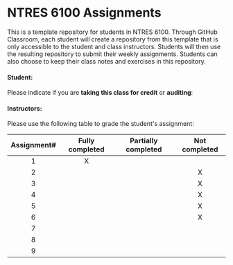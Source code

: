 # NTRES 6100 Assignments

This is a template repository for students in NTRES 6100. Through GitHub Classroom, each student will create a repository from this template that is only accessible to the student and class instructors. Students will then use the resulting repository to submit their weekly assignments. Students can also choose to keep their class notes and exercises in this repository. 

#### Student: 

Please indicate if you are **taking this class for credit** or **auditing**: 

#### Instructors:

Please use the following table to grade the student's assignment:

Assignment#  |  Fully completed |  Partially completed  | Not completed |
| :--: | :--: | :--: | :--: |
1  |  X  |    |    |  
2  |    |    |  X  |  
3  |    |    |  X  |  
4  |    |    |  X  |  
5  |    |    |  X  |  
6  |    |    |  X  |  
7  |    |    |    |  
8  |    |    |    |  
9  |    |    |    |  
